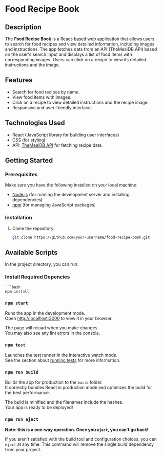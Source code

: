 # Food Recipe Book

## Description
The **Food Recipe Book** is a React-based web application that allows users to search for food recipes and view detailed information, including images and instructions. The app fetches data from an API (TheMealDB API) based on the user's search input and displays a list of food items with corresponding images. Users can click on a recipe to view its detailed instructions and the image.

## Features
- Search for food recipes by name.
- View food items with images.
- Click on a recipe to view detailed instructions and the recipe image.
- Responsive and user-friendly interface.

## Technologies Used
- React (JavaScript library for building user interfaces)
- CSS (for styling)
- API: [TheMealDB API](https://www.themealdb.com/) for fetching recipe data.

## Getting Started

### Prerequisites

Make sure you have the following installed on your local machine:

- [Node.js](https://nodejs.org/en/) (for running the development server and installing dependencies)
- [npm](https://www.npmjs.com/) (for managing JavaScript packages)

### Installation

1. Clone the repository:
   ```bash
   git clone https://github.com/your-username/food-recipe-book.git


## Available Scripts

In the project directory, you can run:

### Install Required Depencies
    ```bash
    npm install

### `npm start`

Runs the app in the development mode.\
Open [http://localhost:3000](http://localhost:3000) to view it in your browser.

The page will reload when you make changes.\
You may also see any lint errors in the console.

### `npm test`

Launches the test runner in the interactive watch mode.\
See the section about [running tests](https://facebook.github.io/create-react-app/docs/running-tests) for more information.

### `npm run build`

Builds the app for production to the `build` folder.\
It correctly bundles React in production mode and optimizes the build for the best performance.

The build is minified and the filenames include the hashes.\
Your app is ready to be deployed!

### `npm run eject`

**Note: this is a one-way operation. Once you `eject`, you can't go back!**

If you aren't satisfied with the build tool and configuration choices, you can `eject` at any time. This command will remove the single build dependency from your project.


